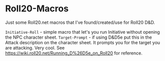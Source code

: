 # Roll20-Macros
Just some Roll20.net macros that I've found/created/use for Roll20 D&amp;D.

`Initiative-Roll` - simple macro that let's you run Initiative without opening the NPC character sheet.
`Target-Prompt` - if using D&D5e put this in the Attack description on the character sheet. It prompts you for the target you are attacking. Very cool. See https://wiki.roll20.net/Running_D%26D5e_on_Roll20 for reference.
